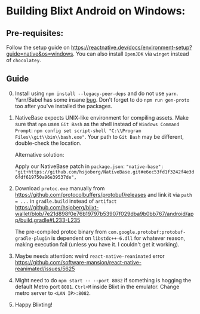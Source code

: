 # Building Blixt Android on Windows:

## Pre-requisites:

Follow the setup guide on https://reactnative.dev/docs/environment-setup?guide=native&os=windows.
You can also install `OpenJDK` via `winget` instead of `chocolatey`.

## Guide

0. Install using `npm install --legacy-peer-deps` and do not use `yarn`. Yarn/Babel has some insane [bug](https://github.com/babel/babel/discussions/16255). Don't forget to do `npm run gen-proto` too after you've installed the packages.

1. NativeBase expects UNIX-like environment for compiling assets. Make sure that `npm` uses `Git Bash` as the shell instead of `Windows Command Prompt`:
   `npm config set script-shell "C:\\Program Files\\git\\bin\\bash.exe"`.
   Your path to `Git Bash` may be different, double-check the location.

   Alternative solution:

   Apply our NativeBase patch in `package.json`:
   `"native-base": "git+https://github.com/hsjoberg/NativeBase.git#e6ec53fd1f3242f4e3d6fdf619750a96e39537de",`

2. Download `protoc.exe` manually from https://github.com/protocolbuffers/protobuf/releases and link it via `path = ...` in `gradle.build` instead of `artifact`
   https://github.com/hsjoberg/blixt-wallet/blob/7e21d898f0e76b19797b53907f029dba9b0bb767/android/app/build.gradle#L233-L235

   The pre-compiled protoc binary from `com.google.protobuf:protobuf-gradle-plugin` is dependent on `libstdc++-6.dll` for whatever reason, making execution fail (unless you have it. I couldn't get it working).

3. Maybe needs attention: weird `react-native-reanimated` error https://github.com/software-mansion/react-native-reanimated/issues/5625 

4. Might need to do `npm start -- --port 8082` if something is hogging the default Metro port `8081`. `Ctrl+M` inside Blixt in the emulator. Change metro server to `<LAN IP>:8082`.

5. Happy Blixting!
